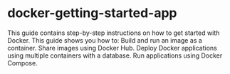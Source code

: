 # docker-getting-started-app
This guide contains step-by-step instructions on how to get started with Docker. This guide shows you how to:  Build and run an image as a container. Share images using Docker Hub. Deploy Docker applications using multiple containers with a database. Run applications using Docker Compose.
